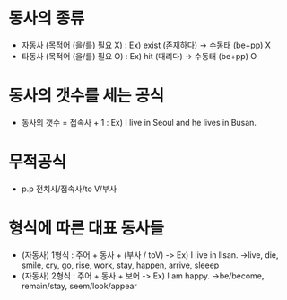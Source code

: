 # 동사의 종류
* 자동사 (목적어 (을/를) 필요 X) : Ex) exist (존재하다) -> 수동태 (be+pp) X
* 타동사 (목적어 (을/를) 필요 O) : Ex) hit (때리다) -> 수동태 (be+pp) O

# 동사의 갯수를 세는 공식
* 동사의 갯수 = 접속사 + 1 : Ex) I live in Seoul and he lives in Busan.

# 무적공식
* p.p 전치사/접속사/to V/부사

# 형식에 따른 대표 동사들
* (자동사) 1형식 : 주어 + 동사 + (부사 / toV) -> Ex) I live in Ilsan.
->live, die, smile, cry, go, rise, work, stay, happen, arrive, sleeep
* (자동사) 2형식 : 주어 + 동사 + 보어 -> Ex) I am happy.
->be/become, remain/stay, seem/look/appear

